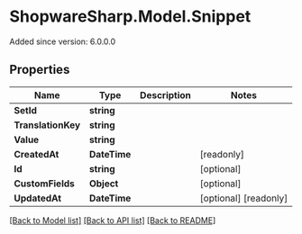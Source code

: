 # ShopwareSharp.Model.Snippet
Added since version: 6.0.0.0

## Properties

Name | Type | Description | Notes
------------ | ------------- | ------------- | -------------
**SetId** | **string** |  | 
**TranslationKey** | **string** |  | 
**Value** | **string** |  | 
**CreatedAt** | **DateTime** |  | [readonly] 
**Id** | **string** |  | [optional] 
**CustomFields** | **Object** |  | [optional] 
**UpdatedAt** | **DateTime** |  | [optional] [readonly] 

[[Back to Model list]](../../README.md#documentation-for-models) [[Back to API list]](../../README.md#documentation-for-api-endpoints) [[Back to README]](../../README.md)

